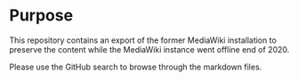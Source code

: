 Purpose
=======

This repository contains an export of the former MediaWiki installation to preserve the content while the MediaWiki instance went offline end of 2020.

Please use the GitHub search to browse through the markdown files.